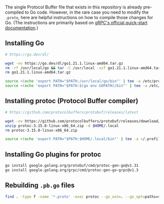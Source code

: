 The single Protocol Buffer file that exists in this repository is already pre-compiled to Go code. However, in the rare case you need to modify the `.proto`, here are helpful instructions on how to compile those changes for Go. (The instructions are primarily based on [gRPC's official quick-start documentation].)

[gRPC's official quick-start documentation]: https://grpc.io/docs/languages/go/quickstart/#prerequisites

## Installing Go

```bash
# https://go.dev/dl/

wget -nv https://go.dev/dl/go1.21.1.linux-amd64.tar.gz
rm -rf /usr/local/go && tar -C /usr/local -xzf go1.21.1.linux-amd64.tar.gz
rm go1.21.1.linux-amd64.tar.gz

source <(echo 'export PATH="$PATH:/usr/local/go/bin"' | tee -a /etc/profile)
source <(echo 'export PATH="$PATH:$(go env GOPATH)/bin"' | tee -a /etc/profile)
```

## Installing protoc (Protocol Buffer compiler)

```bash
# https://github.com/protocolbuffers/protobuf/releases/latest

wget -nv https://github.com/protocolbuffers/protobuf/releases/download/v3.15.8/protoc-3.15.8-linux-x86_64.zip
unzip protoc-3.15.8-linux-x86_64.zip -d $HOME/.local
rm protoc-3.15.8-linux-x86_64.zip

source <(echo 'export PATH="$PATH:$HOME/.local/bin"' | tee -a ~/.profile)
```

## Installing Go plugins for protoc

```bash
go install google.golang.org/protobuf/cmd/protoc-gen-go@v1.31
go install google.golang.org/grpc/cmd/protoc-gen-go-grpc@v1.3
```

## Rebuilding `.pb.go` files

```bash
find . -type f -name '*.proto' -exec protoc --go_out=. --go_opt=paths=source_relative --go-grpc_out=. --go-grpc_opt=paths=source_relative {} \;
```
